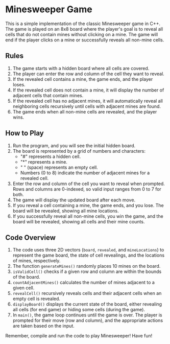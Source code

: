 # Minesweeper Game

This is a simple implementation of the classic Minesweeper game in C++. The game is played on an 8x8 board where the player's goal is to reveal all cells that do not contain mines without clicking on a mine. The game will end if the player clicks on a mine or successfully reveals all non-mine cells.

## Rules

1. The game starts with a hidden board where all cells are covered.
2. The player can enter the row and column of the cell they want to reveal.
3. If the revealed cell contains a mine, the game ends, and the player loses.
4. If the revealed cell does not contain a mine, it will display the number of adjacent cells that contain mines.
5. If the revealed cell has no adjacent mines, it will automatically reveal all neighboring cells recursively until cells with adjacent mines are found.
6. The game ends when all non-mine cells are revealed, and the player wins.

## How to Play

1. Run the program, and you will see the initial hidden board.
2. The board is represented by a grid of numbers and characters:
   - "#" represents a hidden cell.
   - "*" represents a mine.
   - " " (space) represents an empty cell.
   - Numbers (0 to 8) indicate the number of adjacent mines for a revealed cell.
3. Enter the row and column of the cell you want to reveal when prompted. Rows and columns are 0-indexed, so valid input ranges from 0 to 7 for both.
4. The game will display the updated board after each move.
5. If you reveal a cell containing a mine, the game ends, and you lose. The board will be revealed, showing all mine locations.
6. If you successfully reveal all non-mine cells, you win the game, and the board will be revealed, showing all cells and their mine counts.

## Code Overview

1. The code uses three 2D vectors (`board`, `revealed`, and `mineLocations`) to represent the game board, the state of cell revealings, and the locations of mines, respectively.
2. The function `generateMines()` randomly places 10 mines on the board.
3. `isValidCell()` checks if a given row and column are within the bounds of the board.
4. `countAdjacentMines()` calculates the number of mines adjacent to a given cell.
5. `revealCell()` recursively reveals cells and their adjacent cells when an empty cell is revealed.
6. `displayBoard()` displays the current state of the board, either revealing all cells (for end game) or hiding some cells (during the game).
7. In `main()`, the game loop continues until the game is over. The player is prompted for their move (row and column), and the appropriate actions are taken based on the input.

Remember, compile and run the code to play Minesweeper! Have fun!
